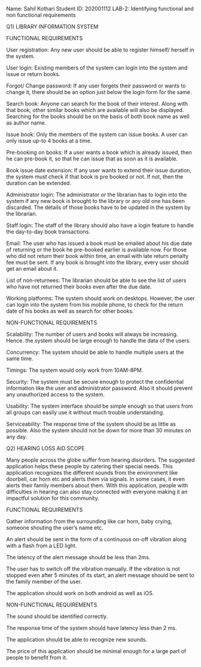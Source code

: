Name: Sahil Kothari
Student ID: 202001112
LAB-2: Identifying functional and non functional requirements


Q1) LIBRARY INFORMATION SYSTEM

FUNCTIONAL REQUIREMENTS

User registration: Any new user should be able to register himself/ herself in the system.

User login: Existing members of the system can login into the system and issue or return books.

Forgot/ Change password: If any user forgets their password or wants to change it, there should be an option just below the login form for the same. 

Search book: Anyone can search for the book of their interest. Along with that book, other similar books which are available will also be displayed. Searching for the books should be on the basis of both book name as well as author name.

Issue book: Only the members of the system can issue books. A user can only issue up-to 4 books at a time.

Pre-booking on books: If a user wants a book which is already issued, then he can pre-book it, so that he can issue that as soon as it is available.

Book issue date extension: If any user wants to extend their issue duration, the system must check if that book is pre booked or not. If not, then the duration can be extended. 

Administrator login: The administrator or the librarian has to login into the system if any new book is brought to the library or any old one has  been discarded. The details of those books have to be updated in the system by the librarian.

Staff login: The staff of the library should also have a login feature to handle the day-to-day book transactions. 

Email: The user who has issued a book must be emailed about his due date of returning or the book he pre-booked earlier is available now. For those who did not return their book within time, an email with late return penalty fee must be sent. If any book is brought into the library, every user should get an email about it. 

List of non-returnees: The librarian should be able to see the list of users who have not returned their books even after the due date.

Working platforms: The system should work on desktops. However, the user can login into the system from his mobile phone, to check for the return date of his books as well as search for other books.


NON-FUNCTIONAL REQUIREMENTS


Scalability: The number of users and books will always be increasing. Hence. the system should be large enough to handle the data of the users.

Concurrency: The system should be able to handle multiple users at the same time. 

Timings: The system would only work from 10AM-8PM. 

Security: The system must be secure enough to protect the confidential information like the user and administrator password. Also it should prevent any unauthorized access to the system. 

Usability: The system interface should be simple enough so that users from all groups can easily use it without much trouble understanding.

Serviceability: The response time of the system should be as little as possible. Also the system should not be down for more than 30 minutes on any day. 










Q2) HEARING LOSS AID
SCOPE

Many people across the globe suffer from hearing disorders. The suggested application helps these people by catering their special needs. This application recognizes the different sounds from the environment like doorbell, car horn etc and alerts them via signals. In some cases, it even alerts their family members about them. With this application, people with difficulties in hearing can also stay connected with everyone making it an impactful solution for this community.


FUNCTIONAL REQUIREMENTS

Gather information from the surrounding like car horn, baby crying, someone shouting the user’s name etc.

An alert should be sent in the form of a continuous on-off vibration along with a flash from a LED light. 

The latency of the alert message should be less than 2ms. 

The user has to switch off the vibration manually. If the vibration is not stopped even after 5 minutes of its start, an alert message should be sent to the family member of the user. 

The application should work on both android as well as iOS. 


NON-FUNCTIONAL REQUIREMENTS

The sound should be identified correctly.

The response time of the system should have latency less than 2 ms. 

The application should be able to recognize new sounds. 

The price of this application should be minimal enough for a large part of people to benefit from it. 
